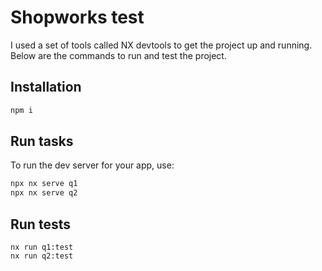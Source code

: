# Shopworks test
I used a set of tools called NX devtools to get the project up and running. Below are the commands to run and test the project.


## Installation

```sh
npm i
```

## Run tasks

To run the dev server for your app, use:

```sh
npx nx serve q1
npx nx serve q2
```


## Run tests

```shell
nx run q1:test
nx run q2:test
```

